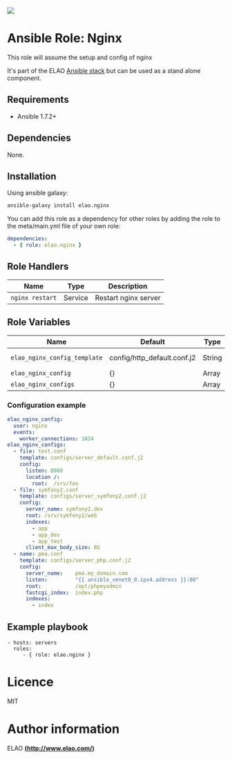 <img src="http://www.elao.com/images/corpo/logo_red_small.png"/>

# Ansible Role: Nginx

This role will assume the setup and config of nginx

It's part of the ELAO [Ansible stack](http://ansible.elao.com) but can be used as a stand alone component.

## Requirements

- Ansible 1.7.2+

## Dependencies

None.

## Installation

Using ansible galaxy:

```bash
ansible-galaxy install elao.nginx
```
You can add this role as a dependency for other roles by adding the role to the meta/main.yml file of your own role:

```yaml
dependencies:
  - { role: elao.nginx }
```

## Role Handlers

| Name            | Type    | Description          |
| --------------- | ------- | -------------------- |
| `nginx restart` | Service | Restart nginx server |

## Role Variables

| Name                         | Default                     | Type   | Description          |
| ---------------------------- | --------------------------- | ------ | -------------------- |
| `elao_nginx_config_template` | config/http_default.conf.j2 | String | Main config template |
| `elao_nginx_config`          | {}                          | Array  | Main config          |
| `elao_nginx_configs`         | {}                          | Array  | Configs              |

### Configuration example

```yaml
elao_nginx_config:
  user: nginx
  events:
    worker_connections: 1024
elao_nginx_configs:
  - file: test.conf
    template: configs/server_default.conf.j2
    config:
      listen: 8080
      location /:
        root:  /srv/foo
  - file: symfony2.conf
    template: configs/server_symfony2.conf.j2
    config:
      server_name: symfony2.dev
      root: /srv/symfony2/web
      indexes:
        - app
        - app_dev
        - app_test
      client_max_body_size: 8G
  - name: pma.conf
    template: configs/server_php.conf.j2
    config:
      server_name:    pma.my_domain.com
      listen:         "{{ ansible_venet0_0.ipv4.address }}:80"
      root:           /opt/phpmyadmin
      fastcgi_index:  index.php
      indexes:
        - index
```

## Example playbook

    - hosts: servers
      roles:
         - { role: elao.nginx }

# Licence

MIT

# Author information

ELAO [**(http://www.elao.com/)**](http://www.elao.com)
